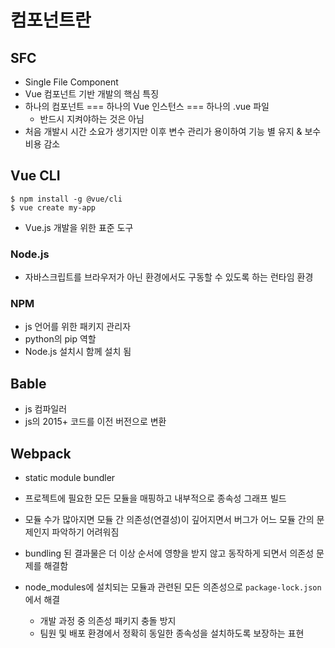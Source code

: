 # 컴포넌트란

## SFC

- Single File Component
- Vue 컴포넌트 기반 개발의 핵심 특징
- 하나의 컴포넌트 === 하나의 Vue 인스턴스 === 하나의 .vue 파일
  - 반드시 지켜야하는 것은 아님
- 처음 개발시 시간 소요가 생기지만 이후 변수 관리가 용이하여 기능 별 유지 & 보수 비용 감소



## Vue CLI

```
$ npm install -g @vue/cli
$ vue create my-app
```

- Vue.js 개발을 위한 표준 도구

### Node.js

- 자바스크립트를 브라우저가 아닌 환경에서도 구동할 수 있도록 하는 런타임 환경

### NPM

- js 언어를 위한 패키지 관리자
- python의 pip 역할
- Node.js 설치시 함께 설치 됨



## Bable

- js 컴파일러
- js의 2015+ 코드를 이전 버전으로 변환



## Webpack

- static module bundler
- 프로젝트에 필요한 모든 모듈을 매핑하고 내부적으로 종속성 그래프 빌드

- 모듈 수가 많아지면 모듈 간 의존성(연결성)이 깊어지면서 버그가 어느 모듈 간의 문제인지 파악하기 어려워짐
- bundling 된 결과물은 더 이상 순서에 영향을 받지 않고 동작하게 되면서 의존성 문제를 해결함

- node_modules에 설치되는 모듈과 관련된 모든 의존성으로 `package-lock.json`에서 해결
  - 개발 과정 중 의존성 패키지 충돌 방지
  - 팀원 및 배포 환경에서 정확히 동일한 종속성을 설치하도록 보장하는 표현

